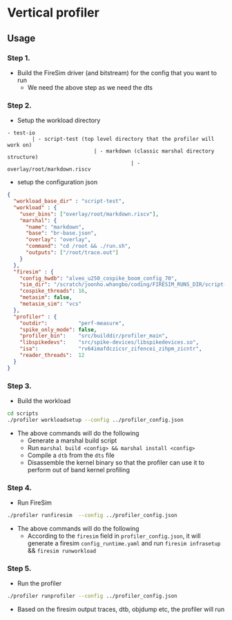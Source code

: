 # Vertical profiler

## Usage

### Step 1.
- Build the FireSim driver (and bitstream) for the config that you want to run
    - We need the above step as we need the dts

### Step 2.
- Setup the workload directory
```
- test-io
        | - script-test (top level directory that the profiler will work on)
                            | - markdown (classic marshal directory structure)
                                        | - overlay/root/markdown.riscv
```

- setup the configuration json

```json
{
  "workload_base_dir" : "script-test",
  "workload" : {
    "user_bins": ["overlay/root/markdown.riscv"],
    "marshal": {
      "name": "markdown",
      "base": "br-base.json",
      "overlay": "overlay",
      "command": "cd /root && ./run.sh",
      "outputs": ["/root/trace.out"]
    }
  },
  "firesim" : {
    "config_hwdb": "alveo_u250_cospike_boom_config_70",
    "sim_dir": "/scratch/joonho.whangbo/coding/FIRESIM_RUNS_DIR/script-test",
    "cospike_threads": 16,
    "metasim": false,
    "metasim_sim": "vcs"
  },
  "profiler" : {
    "outdir":          "perf-measure",
    "spike_only_mode": false,
    "profiler_bin":    "src/builddir/profiler_main",
    "libspikedevs":    "src/spike-devices/libspikedevices.so",
    "isa":             "rv64imafdczicsr_zifencei_zihpm_zicntr",
    "reader_threads":  12
  }
}
```

### Step 3.
- Build the workload

```bash
cd scripts
./profiler workloadsetup --config ../profiler_config.json
```

- The above commands will do the following
    - Generate a marshal build script
    - Run `marshal build <config> && marshal install <config>`
    - Compile a `dtb` from the `dts` file
    - Disassemble the kernel binary so that the profiler can use it to perform out of band kernel profiling


### Step 4.
- Run FireSim

```bash
./profiler runfiresim  --config ../profiler_config.json
```

- The above commands will do the following
    - According to the `firesim` field in `profiler_config.json`, it will generate a firesim `config_runtime.yaml` and run `firesim infrasetup` && `firesim runworkload`

### Step 5.
- Run the profiler
```bash
./profiler runprofiler --config ../profiler_config.json
```

- Based on the firesim output traces, dtb, objdump etc, the profiler will run
